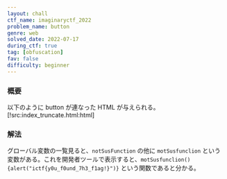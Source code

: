 ```yaml
---
layout: chall
ctf_name: imaginaryctf_2022
problem_name: button
genre: web
solved_date: 2022-07-17
during_ctf: true
tag: [obfuscation]
fav: false
difficulty: beginner
---
```


### 概要

以下のように button が連なった HTML が与えられる。
[!src:index_truncate.html:html]

### 解法

グローバル変数の一覧見ると、`notSusFunction` の他に `motSusfunclion` という変数がある。これを開発者ツールで表示すると、`motSusfunclion(){alert("ictf{y0u_f0und_7h3_f1ag!}")}` という関数であると分かる。

